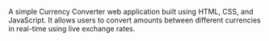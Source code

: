 A simple Currency Converter web application built using HTML, CSS, and JavaScript. It allows users to convert amounts between different currencies in real-time using live exchange rates.
